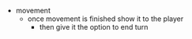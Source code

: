 - movement
    - once movement is finished show it to the player
        - then give it the option to end turn